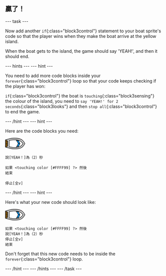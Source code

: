 ## 贏了！

\--- task \---

Now add another `if`{:class="block3control"} statement to your boat sprite's code so that the player wins when they make the boat arrive at the yellow island.

When the boat gets to the island, the game should say 'YEAH!', and then it should end.

\--- hints \--- \--- hint \---

You need to add more code blocks inside your `forever`{:class="block3control"} loop so that your code keeps checking if the player has won:

`if`{:class="block3control"} the boat is `touching`{:class="block3sensing"} the colour of the island, you need to `say 'YEAH!' for 2 seconds`{:class="block3looks"} and then `stop all`{:class="block3control"} to end the game.

\--- /hint \--- \--- hint \---

Here are the code blocks you need:

![boat-sprite](images/boat_resize.png)

```blocks3
說[YEAH！]為（2）秒

如果 <touching color [#FFFF99] ?> 然後
結束

停止[全v]

```

\--- /hint \--- \--- hint \---

Here's what your new code should look like:

![boat-sprite](images/boat_resize.png)

```blocks3
如果 <touching color [#FFFF99] ?> 然後
說[YEAH！]為（2）秒
停止[全v]
結束
```

Don't forget that this new code needs to be inside the `forever`{:class="block3control"} loop.

\--- /hint \--- \--- /hints \--- \--- /task \---